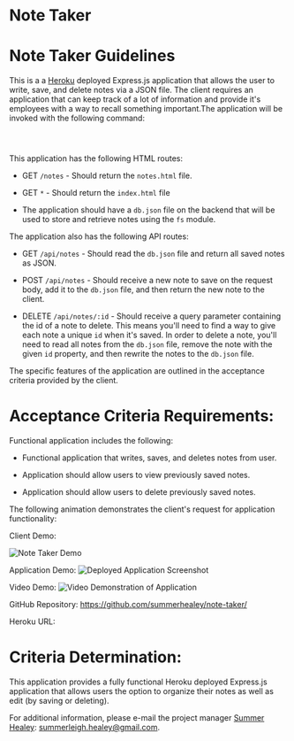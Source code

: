 # Note Taker
  

# Note Taker Guidelines

This is a a [Heroku](../04-Supplemental/HerokuGuide.md) deployed Express.js application that allows the user to write, save, and delete notes via a JSON file. The client requires an application that can keep track of a lot of information and provide it's employees with a way to recall something important.The application will be invoked with the following command:

```



```

This application has the following HTML routes:

  * GET `/notes` - Should return the `notes.html` file.

  * GET `*` - Should return the `index.html` file

* The application should have a `db.json` file on the backend that will be used to store and retrieve notes using the `fs` module.

The application also has the following API routes:

  * GET `/api/notes` - Should read the `db.json` file and return all saved notes as JSON.

  * POST `/api/notes` - Should receive a new note to save on the request body, add it to the `db.json` file, and then return the new note to the client.

  * DELETE `/api/notes/:id` - Should receive a query parameter containing the id of a note to delete. This means you'll need to find a way to give each note a unique `id` when it's saved. In order to delete a note, you'll need to read all notes from the `db.json` file, remove the note with the given `id` property, and then rewrite the notes to the `db.json` file.


The specific features of the application are outlined in the acceptance criteria provided by the client. 

# Acceptance Criteria Requirements:

Functional application includes the following:

* Functional application that writes, saves, and deletes notes from user.

* Application should allow users to view previously saved notes.

* Application should allow users to delete previously saved notes.
 

The following animation demonstrates the client's request for application functionality:

Client Demo:

![Note Taker Demo](./assets/images/10-OOP-homework-demo-1.png)

Application Demo: 
![Deployed Application Screenshot](./assets/images/noteTaker.jpg)

Video Demo:
![Video Demonstration of Application](https://drive.google.com/)

GitHub Repository: https://github.com/summerhealey/note-taker/

Heroku URL: 

# Criteria Determination: 

This application provides a fully functional Heroku deployed Express.js application that allows users the option to organize their notes as well as edit (by saving or deleting). 

For additional information, please e-mail the project manager [Summer Healey](https://github.com/summerhealey/): summerleigh.healey@gmail.com.
